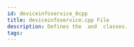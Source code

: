 ```yaml
---
id: deviceinfoservice_8cpp
title: deviceinfoservice.cpp File
description: Defines the  and  classes.
tags:
---
```

